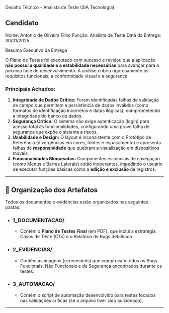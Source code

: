 Desafio Técnico - Analista de Teste (SIA Tecnologia)

## Candidato
Nome: Antonio de Oliveira Filho
Função: Analista de Teste
Data da Entrega: 30/01/2025

Resumo Executivo da Entrega

O Plano de Testes foi executado com sucesso e revelou que a aplicação **não possui a qualidade e a estabilidade necessárias** para avançar para a próxima fase de desenvolvimento. A análise cobriu rigorosamente os requisitos funcionais, a conformidade visual e a segurança.

### Principais Achados:

1.  **Integridade de Dados Crítica:** Foram identificadas falhas de validação de campo que permitem a persistência de dados inválidos (como formatos de identificação incorretos e datas ilógicas), comprometendo a integridade do banco de dados.
2.  **Segurança Crítica:** O sistema não exige autenticação (login) para acesso total às funcionalidades, configurando uma grave falha de segurança que expõe o sistema a riscos.
3.  **Usabilidade e Design:** O layout é inconsistente com o Protótipo de Referência (divergências em cores, fontes e espaçamento) e apresenta falhas de **responsividade** que quebram a visualização em dispositivos móveis.
4.  **Funcionalidades Bloqueadas:** Componentes essenciais de navegação (como Menus e Barras Laterais) estão inoperantes, impedindo o usuário de executar funções básicas como a **edição e exclusão** de registros.

---

## 📂 Organização dos Artefatos

Todos os documentos e evidências estão organizados nas seguintes pastas:

* ### 1_DOCUMENTACAO/
    * Contém o **Plano de Testes Final** (em $\text{PDF}$), que inclui a estratégia, Casos de Teste (CTs) e o Relatório de Bugs detalhado.

* ### 2_EVIDENCIAS/
    * Contém as imagens (screenshots) que comprovam todos os Bugs Funcionais, Não Funcionais e de Segurança encontrados durante os testes.

* ### 3_AUTOMACAO/
    * Contém o script de automação desenvolvido para testes focados nas validações críticas (se o arquivo tiver sido adicionado).

---
